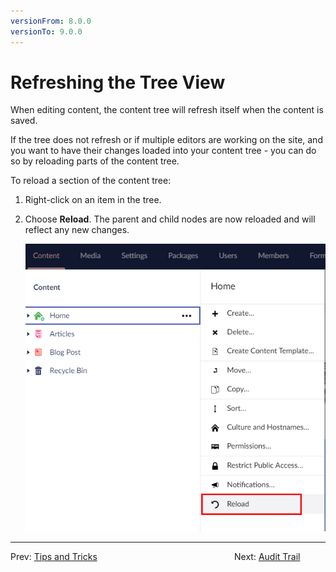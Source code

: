 ```yaml
---
versionFrom: 8.0.0
versionTo: 9.0.0
---
```


# Refreshing the Tree View

When editing content, the content tree will refresh itself when the content is saved.

If the tree does not refresh or if multiple editors are working on the site, and you want to have their changes loaded into your content tree - you can do so by reloading parts of the content tree.

To reload a section of the content tree:

1. Right-click on an item in the tree.
2. Choose **Reload**. The parent and child nodes are now reloaded and will reflect any new changes.

    ![Reload Tree](images/Reload.png)

---

Prev: [Tips and Tricks](../../Tips-and-Tricks/index.md) &emsp; &emsp; &emsp; &emsp; &emsp; &emsp; &emsp; &emsp; &emsp; &emsp; &emsp; &emsp; Next: [Audit Trail](../Audit-Trail/index.md)

